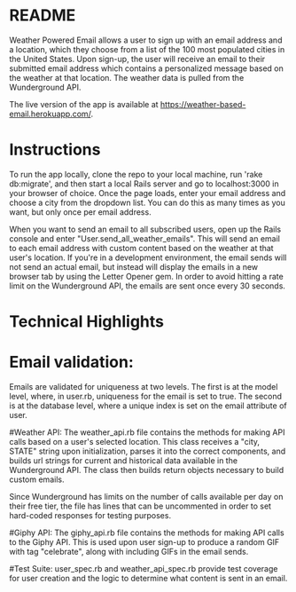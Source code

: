 # README

Weather Powered Email allows a user to sign up with an email address and a location, which they choose from a list of the 100 most populated cities in the United States. Upon sign-up, the user will receive an email to their submitted email address which contains a personalized message based on the weather at that location. The weather data is pulled from the Wunderground API.

The live version of the app is available at https://weather-based-email.herokuapp.com/.

# Instructions

To run the app locally, clone the repo to your local machine, run 'rake db:migrate', and then start a local Rails server and go to localhost:3000 in your browser of choice. Once the page loads, enter your email address and choose a city from the dropdown list. You can do this as many times as you want, but only once per email address.

When you want to send an email to all subscribed users, open up the Rails console and enter "User.send_all_weather_emails". This will send an email to each email address with custom content based on the weather at that user's location. If you're in a development environment, the email sends will not send an actual email, but instead will display the emails in a new browser tab by using the Letter Opener gem. In order to avoid hitting a rate limit on the Wunderground API, the emails are sent once every 30 seconds.


# Technical Highlights

# Email validation:
Emails are validated for uniqueness at two levels. The first is at the model level, where, in user.rb, uniqueness for the email is set to true. The second is at the database level, where a unique index is set on the email attribute of user.

#Weather API: 
The weather_api.rb file contains the methods for making API calls based on a user's selected location. This class receives a "city, STATE" string upon initialization, parses it into the correct components, and builds url strings for current and historical data available in the Wunderground API. The class then builds return objects necessary to build custom emails.

Since Wunderground has limits on the number of calls available per day on their free tier, the file has lines that can be uncommented in order to set hard-coded responses for testing purposes. 

#Giphy API: 
The giphy_api.rb file contains the methods for making API calls to the Giphy API. This is used upon user sign-up to produce a random GIF with tag "celebrate", along with including GIFs in the email sends. 

#Test Suite:
user_spec.rb and weather_api_spec.rb provide test coverage for user creation and the logic to determine what content is sent in an email. 


